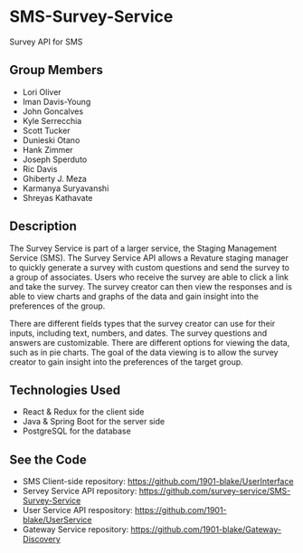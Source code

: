 # SMS-Survey-Service

Survey API for SMS

## Group Members

* Lori Oliver
* Iman Davis-Young
* John Goncalves
* Kyle Serrecchia
* Scott Tucker
* Dunieski Otano
* Hank Zimmer
* Joseph Sperduto
* Ric Davis
* Ghiberty J. Meza
* Karmanya Suryavanshi
* Shreyas Kathavate

## Description

The Survey Service is part of a larger service, the Staging Management Service (SMS). The Survey Service API allows a Revature staging manager to quickly generate a survey with custom questions and send the survey to a group of associates. Users who receive the survey are able to click a link and take the survey. The survey creator can then view the responses and is able to view charts and graphs of the data and gain insight into the preferences of the group.

There are different fields types that the survey creator can use for their inputs, including text, numbers, and dates. The survey questions and answers are customizable. There are different options for viewing the data, such as in pie charts. The goal of the data viewing is to allow the survey creator to gain insight into the preferences of the target group.

## Technologies Used

* React & Redux for the client side
* Java & Spring Boot for the server side
* PostgreSQL for the database

## See the Code

* SMS Client-side repository: https://github.com/1901-blake/UserInterface
* Servey Service API repository: https://github.com/survey-service/SMS-Survey-Service
* User Service API respository: https://github.com/1901-blake/UserService
* Gateway Service repository: https://github.com/1901-blake/Gateway-Discovery